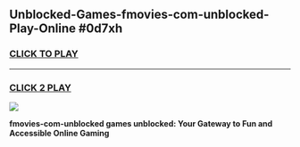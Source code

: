 
## Unblocked-Games-fmovies-com-unblocked-Play-Online #0d7xh
<h3>
<a href="https://news.freeplayer.one?title=fmovies-com-unblocked&ref=3">CLICK TO PLAY</a></h3>
<hr>

<h3>
<a href="https://news.freeplayer.one?title=fmovies-com-unblocked&ref=3">CLICK 2 PLAY</a>
  
</h3>

<a href="https://news.freeplayer.one?title=fmovies-com-unblocked&ref=3"><img src="https://clearcache.store/games.png"></a>


**fmovies-com-unblocked games unblocked: Your Gateway to Fun and Accessible Online Gaming**
